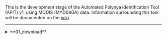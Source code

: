 This is the development stage of the Automated Polynya Identification Tool (APIT) v1, using MODIS (MYD09GA) data. Information surrounding this tool will be documented on the [wiki](https://argans.atlassian.net/wiki/spaces/SO/overview?homepageId=995393752 "SO-Fresh Wiki").

***
<details>
    <summary>**01_download**</summary>

    MODIS imagery is downloaded from the [The Land Processes Distributed Active Archive Centre](https://lpdaac.usgs.gov/ "LPDAAC"), where "True-Colour Images" of NASA products are able to be downloaded. 

    The product used for this tool is MODIS MYD09GA, where images of each MODIS tile:
    * Contain RGB band information.
    * Are ~ 30 - 40 kb in size.
    * Rich archive dating from 2002 - present. 
    * Available in version [006](https://e4ftl01.cr.usgs.gov/MOLA/MYD09GA.006/ "MYD09GA.006") and [061](https://e4ftl01.cr.usgs.gov/MOLA/MYD09GA.061/ "MYD09GA.061").
    <details>
        <summary>**1.1 extract_urls.py**</summary>
        
        | Inputs        | Shorthand     | What is it?  |
        | ------------- |:-------------:| ------------:|
        | startDate     |       -s      | Start date (YYYY-MM-DD). |
        | endDate       |       -e      | End date (YYYY-MM-DD). |
        | outpath       |       -o      |    Path to where the textfile is saved. |
        | version       |       -v      |    MODIS data version (006 or 061). |

        ###### Example:
        ```
        python SO-FRESH/01_download/extract_urls.py -s 2017-01-01 -e 2017-12-31 -o download_text/ -v 006
        ```
        ###### Extra information:
        * Line 97 - The final value is the tile of interest - this should be modified based on v tile of interest.
    <details>

    <details>
        <summary>**1.2 DAAC_data_download.py**</summary>

        | Inputs        | Shorthand     | What is it?  |
        | ------------- |:-------------:| ------------:|
        | directory     |       -dir      | Specification of output directory. |
        | files       |       -f      | Filepath to textfile created in previous step. |

        ###### Example:
        ```
        python SO-FRESH/01_download/DAAC_data_download.py -dir download_imagery/ -f download_text/imagery.txt
        ```
        ###### Extra information:
        * Source: https://git.earthdata.nasa.gov/projects/LPDUR/repos/daac_data_download_python/browse
        * Login details are required in the '.netrc' file in the following format:
        ```
        machine urs.earthdata.nasa.gov
        login jhickson
        password password123
        ```
    <details>
<details>

***

## 02_preprocess

## 03_classification

## 04_identify

## 05_filter

## 06_compare